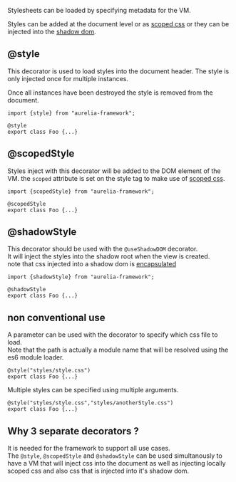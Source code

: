 Stylesheets can be loaded by specifying metadata for the VM.

Styles can be added at the document level or as [scoped css](https://github.com/PM5544/scoped-polyfill) or they can be injected into the [shadow dom](http://www.html5rocks.com/en/tutorials/webcomponents/shadowdom-101).

## @style

This decorator is used to load styles into the document header.
The style is only injected once for multiple instances.

Once all instances have been destroyed the style is removed from the document.

```language-javascript
import {style} from "aurelia-framework";

@style
export class Foo {...}
```

## @scopedStyle

Styles inject with this decorator will be added to the DOM element of the VM.
the `scoped` attribute is set on the style tag to make use of [scoped css](https://github.com/PM5544/scoped-polyfill).

```language-javascript
import {scopedStyle} from "aurelia-framework";

@scopedStyle
export class Foo {...}
```

## @shadowStyle

This decorator should be used with the `@useShadowDOM` decorator.  
It will inject the styles into the shadow root when the view is created.  
note that css injected into a shadow dom is [encapsulated](http://www.html5rocks.com/en/tutorials/webcomponents/shadowdom-201/#toc-style-scoped)

```language-javascript
import {shadowStyle} from "aurelia-framework";

@shadowStyle
export class Foo {...}
```

## non conventional use

A parameter can be used with the decorator to specify which css file to load.  
Note that the path is actually a module name that will be resolved using the es6 module loader.

```language-javascript
@style("styles/style.css")
export class Foo {...}
```

Multiple styles can be specified using multiple arguments.

```language-javascript
@style("styles/style.css","styles/anotherStyle.css")
export class Foo {...}
```

## Why 3 separate decorators ?

It is needed for the framework to support all use cases.  
The `@style`, `@scopedStyle` and `@shadowStyle` can be used simultanously to have a VM that will inject css
into the document as well as injecting locally scoped css and also css that is injected into it's shadow dom.
